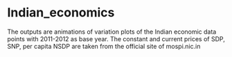 # Indian_economics
The outputs are animations of variation plots of the Indian economic data points with 2011-2012 as base year. The constant and current prices of SDP, SNP, per capita NSDP are taken from the official site of mospi.nic.in
